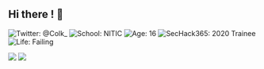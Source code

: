 ## Hi there ! 👋

![Twitter: @Colk_](https://img.shields.io/badge/Twiter-@Colk__-blue?style=for-the-badge)
![School: NITIC](https://img.shields.io/badge/School-NITIC-red?style=for-the-badge)
![Age: 16](https://img.shields.io/badge/Age-16-orange?style=for-the-badge)
![SecHack365: 2020 Trainee](https://img.shields.io/badge/SecHack365_2020-Trainee-yellow?style=for-the-badge)
![Life: Failing](https://img.shields.io/badge/Life-Failing-red?style=for-the-badge)


![](https://github-readme-stats.vercel.app/api?username=Colk-tech&show_icons=true)
![](https://github-readme-stats.vercel.app/api/top-langs/?username=Colk-tech&layout=compact&hide=html)
